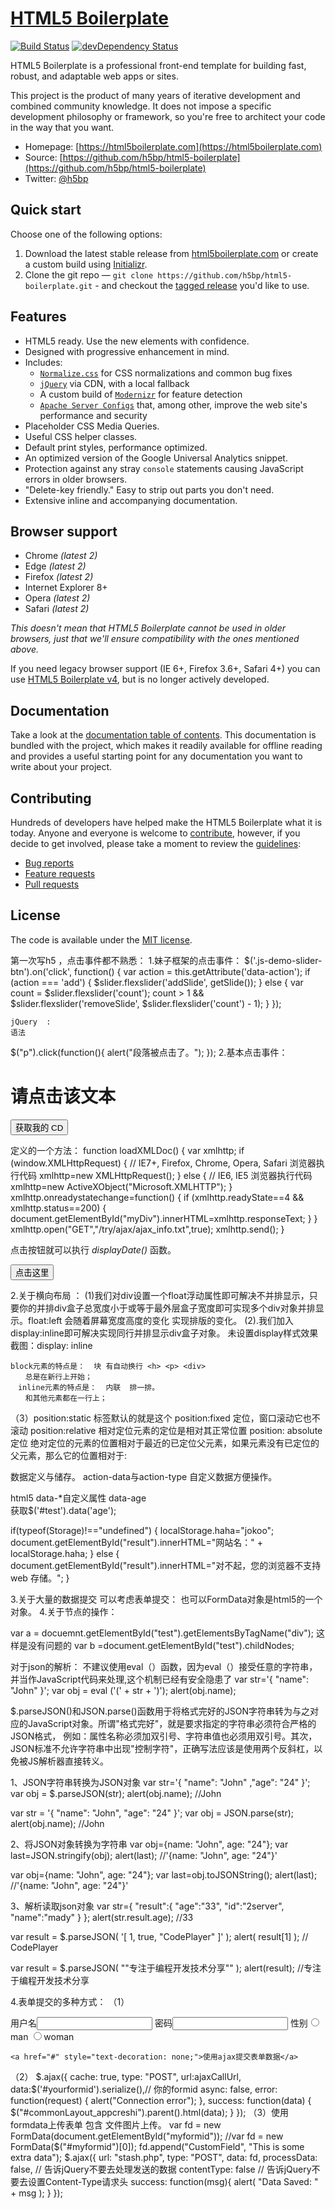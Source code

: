 # [HTML5 Boilerplate](https://html5boilerplate.com)

[![Build Status](https://travis-ci.org/h5bp/html5-boilerplate.svg)](https://travis-ci.org/h5bp/html5-boilerplate)
[![devDependency Status](https://david-dm.org/h5bp/html5-boilerplate/dev-status.svg)](https://david-dm.org/h5bp/html5-boilerplate#info=devDependencies)

HTML5 Boilerplate is a professional front-end template for building
fast, robust, and adaptable web apps or sites.

This project is the product of many years of iterative development and
combined community knowledge. It does not impose a specific development
philosophy or framework, so you're free to architect your code in the
way that you want.

* Homepage: [https://html5boilerplate.com](https://html5boilerplate.com)
* Source: [https://github.com/h5bp/html5-boilerplate](https://github.com/h5bp/html5-boilerplate)
* Twitter: [@h5bp](https://twitter.com/h5bp)


## Quick start

Choose one of the following options:

1. Download the latest stable release from
   [html5boilerplate.com](https://html5boilerplate.com/) or create a
   custom build using [Initializr](http://www.initializr.com).
2. Clone the git repo — `git clone
   https://github.com/h5bp/html5-boilerplate.git` - and checkout the
   [tagged release](https://github.com/h5bp/html5-boilerplate/releases)
   you'd like to use.


## Features

* HTML5 ready. Use the new elements with confidence.
* Designed with progressive enhancement in mind.
* Includes:
  * [`Normalize.css`](https://necolas.github.com/normalize.css/)
    for CSS normalizations and common bug fixes
  * [`jQuery`](https://jquery.com/) via CDN, with a local fallback
  * A custom build of  [`Modernizr`](http://modernizr.com/) for feature
    detection
  * [`Apache Server Configs`](https://github.com/h5bp/server-configs-apache)
    that, among other, improve the web site's performance and security
* Placeholder CSS Media Queries.
* Useful CSS helper classes.
* Default print styles, performance optimized.
* An optimized version of the Google Universal Analytics snippet.
* Protection against any stray `console` statements causing JavaScript
  errors in older browsers.
* "Delete-key friendly." Easy to strip out parts you don't need.
* Extensive inline and accompanying documentation.


## Browser support

* Chrome *(latest 2)*
* Edge *(latest 2)*
* Firefox *(latest 2)*
* Internet Explorer 8+
* Opera *(latest 2)*
* Safari *(latest 2)*

*This doesn't mean that HTML5 Boilerplate cannot be used in older browsers,
just that we'll ensure compatibility with the ones mentioned above.*

If you need legacy browser support (IE 6+, Firefox 3.6+, Safari 4+) you
can use [HTML5 Boilerplate v4](https://github.com/h5bp/html5-boilerplate/tree/v4),
but is no longer actively developed.


## Documentation

Take a look at the [documentation table of contents](dist/doc/TOC.md).
This documentation is bundled with the project, which makes it readily
available for offline reading and provides a useful starting point for
any documentation you want to write about your project.


## Contributing

Hundreds of developers have helped make the HTML5 Boilerplate what it is
today. Anyone and everyone is welcome to [contribute](CONTRIBUTING.md),
however, if you decide to get involved, please take a moment to review
the [guidelines](CONTRIBUTING.md):

* [Bug reports](CONTRIBUTING.md#bugs)
* [Feature requests](CONTRIBUTING.md#features)
* [Pull requests](CONTRIBUTING.md#pull-requests)


## License

The code is available under the [MIT license](LICENSE.txt).

第一次写h5 ，点击事件都不熟悉：
1.妹子框架的点击事件：
   $('.js-demo-slider-btn').on('click', function() {
      var action = this.getAttribute('data-action');
      if (action === 'add') {
        $slider.flexslider('addSlide', getSlide());
      } else {
        var count = $slider.flexslider('count');
        count > 1 && $slider.flexslider('removeSlide', $slider.flexslider('count') - 1);
      }
    });
    
    jQuery  :
    语法
  $("p").click(function(){
      alert("段落被点击了。");
  });
 2.基本点击事件：
 <script>
 function changetext(id)
 {
 id.innerHTML="谢谢!";
 }
 </script>
 </head>
 <body>
 <h1 onclick="changetext(this)">请点击该文本</h1>
 <button type="button" onclick="loadXMLDoc()">获取我的 CD</button>
 </body>
 
 定义的一个方法：
 function loadXMLDoc()
 {
 	var xmlhttp;
 	if (window.XMLHttpRequest)
 	{
 		//  IE7+, Firefox, Chrome, Opera, Safari 浏览器执行代码
 		xmlhttp=new XMLHttpRequest();
 	}
 	else
 	{
 		// IE6, IE5 浏览器执行代码
 		xmlhttp=new ActiveXObject("Microsoft.XMLHTTP");
 	}
 	xmlhttp.onreadystatechange=function()
 	{
 		if (xmlhttp.readyState==4 && xmlhttp.status==200)
 		{
 			document.getElementById("myDiv").innerHTML=xmlhttp.responseText;
 		}
 	}
 	xmlhttp.open("GET","/try/ajax/ajax_info.txt",true);
 	xmlhttp.send();
 }
 
 
<p>点击按钮就可以执行 <em>displayDate()</em> 函数。</p>
<button id="myBtn">点击这里</button>
<script>
document.getElementById("myBtn").onclick=function(){displayDate()};
function displayDate()
{
document.getElementById("demo").innerHTML=Date();
}
</script>
<p id="demo"></p>
</body>
2.关于横向布局 ：
(1)我们对div设置一个float浮动属性即可解决不并排显示，只要你的并排div盒子总宽度小于或等于最外层盒子宽度即可实现多个div对象并排显示。float:left  会随着屏幕宽度高度的变化 实现排版的变化。
(2).我们加入display:inline即可解决实现同行并排显示div盒子对象。
    未设置display样式效果截图：display: inline
    
    block元素的特点是：  块 有自动换行 <h> <p> <div>
    　　总是在新行上开始；
    　inline元素的特点是：  内联  排一排。 
    　　和其他元素都在一行上；
 （3）position:static  标签默认的就是这个   position:fixed 定位，窗口滚动它也不滚动
 position:relative 相对定位元素的定位是相对其正常位置
 position: absolute 定位
      绝对定位的元素的位置相对于最近的已定位父元素，如果元素没有已定位的父元素，那么它的位置相对于<html>:
  
  
  数据定义与储存。
  action-data与action-type 自定义数据方便操作。
  
  <div id='test' data-age="23">html5 data-*自定义属性 data-age</div>
  获取$('#test').data('age');
  
  if(typeof(Storage)!=="undefined")
  {
    localStorage.haha="jokoo";
    document.getElementById("result").innerHTML="网站名：" + localStorage.haha;
  }
  else
  {
    document.getElementById("result").innerHTML="对不起，您的浏览器不支持 web 存储。";
  }
  
  
3.关于大量的数据提交 可以考虑表单提交： 也可以FormData对象是html5的一个对象。
4.关于节点的操作：
<div id="test">
<div></div>
<div></div>
</div>
var a = docuemnt.getElementById("test").getElementsByTagName("div");  这样是没有问题的
var b =document.getElementById("test").childNodes;  

<div id="test">
<div></div>
<div></div>
</div>
<script>
function dom() {
var s= document.getElementById("test");
del_ff(s);    //清理空格
var chils= s.childNodes;  //得到s的全部子节点
var par=s.parentNode;   //得到s的父节点
var ns=s.nextSbiling;   //获得s的下一个兄弟节点
var ps=s.previousSbiling;  //得到s的上一个兄弟节点
var fc=s.firstChild;   //获得s的第一个子节点
var lc=s.lastChile;   //获得s的最后一个子节点

}

function del_ff(elem){
var elem_child = elem.childNodes;
for(var i=0; i<elem_child.length;i++){
if(elem_child[i].nodeName == "#text" && !/\s/.test(elem_child.nodeValue))
{elem.removeChild(elem_child)
}
}
}
</script>


对于json的解析：
不建议使用eval（）函数，因为eval（）接受任意的字符串，并当作JavaScript代码来处理,这个机制已经有安全隐患了
var str='{ "name": "John" }';
var obj = eval  ('(' + str + ')');
alert(obj.name);
  
$.parseJSON()和JSON.parse()函数用于将格式完好的JSON字符串转为与之对应的JavaScript对象。所谓"格式完好"，就是要求指定的字符串必须符合严格的JSON格式，
例如：属性名称必须加双引号、字符串值也必须用双引号。其次，JSON标准不允许字符串中出现"控制字符"，正确写法应该是使用两个反斜杠，以免被JS解析器直接转义。
  
1、JSON字符串转换为JSON对象
var str='{ "name": "John" ,"age": "24" }';
var obj = $.parseJSON(str);
alert(obj.name);  //John
  
var str = '{ "name": "John", "age": "24" }';
var obj = JSON.parse(str);
alert(obj.name);  //John
  
2、将JSON对象转换为字符串
var obj={name: "John", age: "24"};
var last=JSON.stringify(obj);
alert(last);  //'{name: "John", age: "24"}'
  
var obj={name: "John", age: "24"};
var last=obj.toJSONString();
alert(last);  //'{name: "John", age: "24"}'
  
3、解析读取json对象
var str={
  "result":{
    "age":"33",
    "id":"2server",
    "name":"mady"
  }
};
alert(str.result.age);  //33
  
var result = $.parseJSON( '[ 1, true, "CodePlayer" ]' );
alert( result[1] );  // CodePlayer
  
var result = $.parseJSON( "\"专注于编程开发技术分享\"" );
alert(result);  //专注于编程开发技术分享


4.表单提交的多种方式：
（1）
 <body>
    <form action="" id="myform">
        用户名<input type="text" name="username"/>
        密码<input type="password" name="password"/>
        性别<input type="radio" name="sex" value="男人">man
           <input type="radio" name="sex" value="女人">woman
    </form>

    <a href="#" style="text-decoration: none;">使用ajax提交表单数据</a>
  </body>
<script type="text/javascript">
        $(document).ready(function(){
            $("a").click(function(){
                 $.ajax({    
                    type:'post',        
                    url:'FormServlet',    
                    data:$("#myform").serialize(),    
                    cache:false,    
                    dataType:'json',    
                    success:function(data){   
                        alert("请求成功");
                    }    
                });    
            });
        });
    </script>

（2）
$.ajax({
                cache: true,
                type: "POST",
                url:ajaxCallUrl,
                data:$('#yourformid').serialize(),// 你的formid
                async: false,
                error: function(request) {
                    alert("Connection error");
                },
                success: function(data) {
                    $("#commonLayout_appcreshi").parent().html(data);
                }
            });
（3）使用formdata上传表单 包含 文件图片上传。
var fd = new FormData(document.getElementById("myformid"));
//var fd = new FormData($("#myformid")[0]);
fd.append("CustomField", "This is some extra data");
$.ajax({
  url: "stash.php",
  type: "POST",
  data: fd,
  processData: false,  // 告诉jQuery不要去处理发送的数据
  contentType: false   // 告诉jQuery不要去设置Content-Type请求头
   success: function(msg){
       alert( "Data Saved: " + msg );
    }
});




